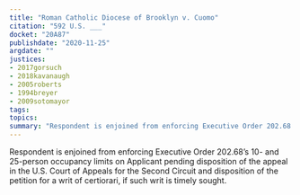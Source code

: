 ```yaml
---
title: "Roman Catholic Diocese of Brooklyn v. Cuomo"
citation: "592 U.S. ___"
docket: "20A87"
publishdate: "2020-11-25"
argdate: ""
justices:
- 2017gorsuch
- 2018kavanaugh
- 2005roberts
- 1994breyer
- 2009sotomayor
tags:
topics:
summary: "Respondent is enjoined from enforcing Executive Order 202.68’s 10- and 25-person occupancy limits on Applicant pending disposition of the appeal in the U.S. Court of Appeals for the Second Circuit and disposition of the petition for a writ of certiorari, if such writ is timely sought."
---
```

Respondent is enjoined from enforcing Executive Order 202.68’s 10- and 25-person occupancy limits on Applicant pending disposition of the appeal in the U.S. Court of Appeals for the Second Circuit and disposition of the petition for a writ of certiorari, if such writ is timely sought.

